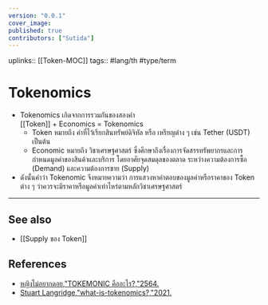 ```yaml
---
version: "0.0.1"
cover_image:
published: true
contributors: ["Sutida"]
---
```

uplinks:: [[Token-MOC]]
tags:: #lang/th #type/term

# Tokenomics
- Tokenomics เกิดจากการรวมกันของสองคำ  
  [[Token]] + Economics = Tokenomics
	- Token หมายถึง คำที่ไว้เรียกสินทรัพย์ดิจิทัล หรือ เหรียญต่าง ๆ เช่น Tether (USDT) เป็นต้น  
	- Economic หมายถึง วิชาเศรษฐศาสตร์ ซึ่งศึกษาถึงเรื่องการจัดสรรทรัพยากรและการกำหนดมูลค่าของสินค้าและบริการ โดยอาศัยจุดสมดุลของตลาด ระหว่างความต้องการซื้อ (Demand) และความต้องการขาย (Supply)
-  ดังนั้นคำว่า Tokenomic จึงหมายความว่า การแสวงหาคำตอบของมูลค่าหรือราคาของ Token ต่าง ๆ ว่าควรจะมีราคาหรือมูลค่าเท่าไหร่ตามหลักวิชาเศรษฐศาสตร์
---
## See also
- [[Supply ของ Token]]
## References
- [หญิงไม่อยากดอย,"TOKEMONIC คืออะไร?,"2564.](https://csisociety.com/tokemonic/)
- [Stuart Langridge,"what-is-tokenomics?,"2021.](https://coinmarketcap.com/alexandria/article/what-is-tokenomics?fbclid=IwAR0T9kPgOMCssTn4zlWVx_yu0HpY56OlJ9uvCqdR51EpbD66q6W5iK9kAX8)
